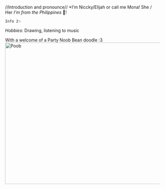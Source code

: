  //Introduction and pronounce//
*I'm Niccky/Elijah or call me Mona!
She / Her
_I'm from the Philippines_ 💞!
    
    Info 2✨
*Hobbies*: Drawing, listening to music

With a welcome of a Party Noob Bean doodle :3
<img width="819" height="460" alt="Poob" src="https://github.com/user-attachments/assets/c288ee41-5396-458a-a9d7-c08889e360b4" />
